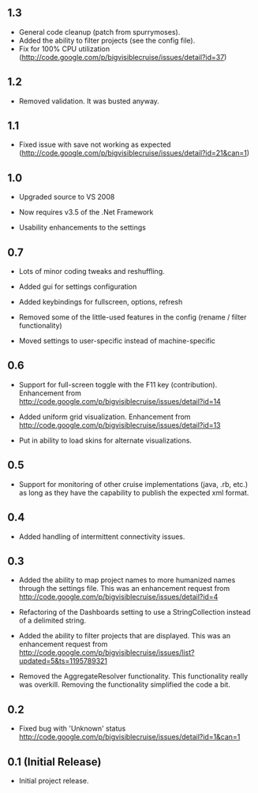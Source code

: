 ## 1.3 ##

  * General code cleanup (patch from spurrymoses).
  * Added the ability to filter projects (see the config file).
  * Fix for 100% CPU utilization (http://code.google.com/p/bigvisiblecruise/issues/detail?id=37)

## 1.2 ##

  * Removed validation. It was busted anyway.

## 1.1 ##

  * Fixed issue with save not working as expected (http://code.google.com/p/bigvisiblecruise/issues/detail?id=21&can=1)

## 1.0 ##

  * Upgraded source to VS 2008

  * Now requires v3.5 of the .Net Framework

  * Usability enhancements to the settings

## 0.7 ##

  * Lots of minor coding tweaks and reshuffling.

  * Added gui for settings configuration

  * Added keybindings for fullscreen, options, refresh

  * Removed some of the little-used features in the config (rename / filter functionality)

  * Moved settings to user-specific instead of machine-specific

## 0.6 ##
  * Support for full-screen toggle with the F11 key (contribution). Enhancement from http://code.google.com/p/bigvisiblecruise/issues/detail?id=14

  * Added uniform grid visualization. Enhancement from http://code.google.com/p/bigvisiblecruise/issues/detail?id=13

  * Put in ability to load skins for alternate visualizations.

## 0.5 ##

  * Support for monitoring of other cruise implementations (java, .rb, etc.) as long as they have the capability to publish the expected xml format.

## 0.4 ##

  * Added handling of intermittent connectivity issues.

## 0.3 ##

  * Added the ability to map project names to more humanized names through the settings file. This was an enhancement request from  http://code.google.com/p/bigvisiblecruise/issues/detail?id=4

  * Refactoring of the Dashboards setting to use a StringCollection instead of a delimited string.

  * Added the ability to filter projects that are displayed. This was an enhancement request from http://code.google.com/p/bigvisiblecruise/issues/list?updated=5&ts=1195789321

  * Removed the AggregateResolver functionality. This functionality really was overkill. Removing the functionality simplified the code a bit.


## 0.2 ##

  * Fixed bug with 'Unknown' status http://code.google.com/p/bigvisiblecruise/issues/detail?id=1&can=1


## 0.1 (Initial Release) ##

  * Initial project release.